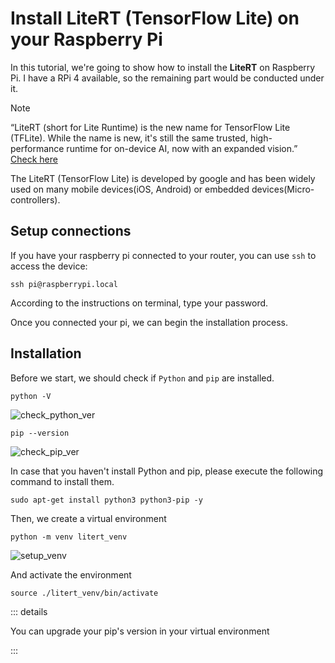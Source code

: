 # Install LiteRT (TensorFlow Lite) on your Raspberry Pi

In this tutorial, we're going to show how to install the **LiteRT** on Raspberry Pi. I have a RPi 4 available, so the remaining part would be conducted under it.

> [!NOTE]
> “LiteRT (short for Lite Runtime) is the new name for TensorFlow Lite (TFLite). While the name is new, it's still the same trusted, high-performance runtime for on-device AI, now with an expanded vision.”  
> [Check here](https://developers.googleblog.com/en/tensorflow-lite-is-now-litert/)

The LiteRT (TensorFlow Lite) is developed by google and has been widely used on many mobile devices(iOS, Android) or embedded devices(Micro-controllers).

## Setup connections

If you have your raspberry pi connected to your router, you can use `ssh` to access the device:

```shell
ssh pi@raspberrypi.local
```

According to the instructions on terminal, type your password.

Once you connected your pi, we can begin the installation process.

## Installation

Before we start, we should check if `Python` and `pip` are installed.

```shell
python -V
```
![check_python_ver](/img/Install-LiteRT-On-RPi/01_Check_Python_Ver.png)

```shell
pip --version
```
![check_pip_ver](/img/Install-LiteRT-On-RPi/02_Check_pip_Ver.png)

In case that you haven't install Python and pip, please execute the following command to install them.

```Shell
sudo apt-get install python3 python3-pip -y
```

Then, we create a virtual environment

```shell
python -m venv litert_venv
```

![setup_venv](/img/Install-LiteRT-On-RPi/03_Setup_Venv.png)

And activate the environment 

```shell
source ./litert_venv/bin/activate
```

::: details

You can upgrade your pip's version in your virtual environment

:::

